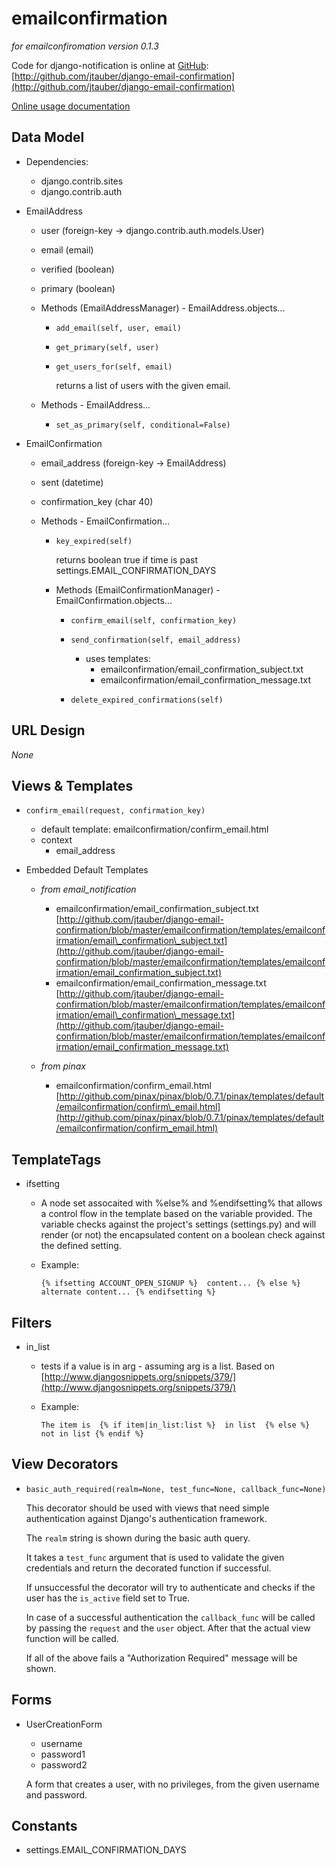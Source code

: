 emailconfirmation
=================

_for emailconfiromation version 0.1.3_

Code for django-notification is online at [GitHub](http://github.com): [http://github.com/jtauber/django-email-confirmation](http://github.com/jtauber/django-email-confirmation)

[Online usage documentation](http://github.com/jtauber/django-email-confirmation/blob/master/docs/index.txt)

Data Model
----------

* Dependencies: 
	* django.contrib.sites
	* django.contrib.auth
	
* EmailAddress

	* user (foreign-key -> django.contrib.auth.models.User)
	* email (email)
	* verified (boolean)
	* primary (boolean)
	
	* Methods (EmailAddressManager) - EmailAddress.objects...
	
		* `add_email(self, user, email)`

		* `get_primary(self, user)`

		* `get_users_for(self, email)`
		
			returns a list of users with the given email.
	
	* Methods - EmailAddress...
	
		* `set_as_primary(self, conditional=False)`

* EmailConfirmation

	* email_address (foreign-key -> EmailAddress)
	* sent (datetime)
	* confirmation_key (char 40)

	* Methods - EmailConfirmation...
	
		* `key_expired(self)`
		
			returns boolean true if time is past settings.EMAIL\_CONFIRMATION\_DAYS
	
		* Methods (EmailConfirmationManager) - EmailConfirmation.objects...

			* `confirm_email(self, confirmation_key)`
			
			* `send_confirmation(self, email_address)`
				* uses templates:
				 	* emailconfirmation/email\_confirmation\_subject.txt
					* emailconfirmation/email\_confirmation\_message.txt
			
			* `delete_expired_confirmations(self)`
	
URL Design
----------

_None_

Views & Templates
-----------------

* `confirm_email(request, confirmation_key)`

	* default template: emailconfirmation/confirm_email.html
	* context
		* email_address

* Embedded Default Templates
	* _from email\_notification_
		* emailconfirmation/email\_confirmation\_subject.txt [http://github.com/jtauber/django-email-confirmation/blob/master/emailconfirmation/templates/emailconfirmation/email\_confirmation\_subject.txt](http://github.com/jtauber/django-email-confirmation/blob/master/emailconfirmation/templates/emailconfirmation/email_confirmation_subject.txt)
		* emailconfirmation/email\_confirmation\_message.txt [http://github.com/jtauber/django-email-confirmation/blob/master/emailconfirmation/templates/emailconfirmation/email\_confirmation\_message.txt](http://github.com/jtauber/django-email-confirmation/blob/master/emailconfirmation/templates/emailconfirmation/email_confirmation_message.txt)

	* _from pinax_
		* emailconfirmation/confirm\_email.html [http://github.com/pinax/pinax/blob/0.7.1/pinax/templates/default/emailconfirmation/confirm\_email.html](http://github.com/pinax/pinax/blob/0.7.1/pinax/templates/default/emailconfirmation/confirm_email.html)
	
TemplateTags
------------

* ifsetting
	* A node set assocaited with %else% and %endifsetting% that allows a control flow in the template based on the variable provided. The variable checks against the project's settings (settings.py) and will render (or not) the encapsulated content on a boolean check against the defined setting.
	* Example:

		`{% ifsetting ACCOUNT_OPEN_SIGNUP %} 
			content...
		{% else %}
			alternate content...
		{% endifsetting %}`

Filters
-------

* in_list
	* tests if a value is in arg - assuming arg is a list. Based on [http://www.djangosnippets.org/snippets/379/](http://www.djangosnippets.org/snippets/379/)
	* Example:

		`The item is 
		{% if item|in_list:list %} 
		    in list 
		{% else %} 
		    not in list
		{% endif %}`

View Decorators
---------------

* `basic_auth_required(realm=None, test_func=None, callback_func=None)`

    This decorator should be used with views that need simple authentication
    against Django's authentication framework.
    
    The ``realm`` string is shown during the basic auth query.
    
    It takes a ``test_func`` argument that is used to validate the given
    credentials and return the decorated function if successful.
    
    If unsuccessful the decorator will try to authenticate and checks if the
    user has the ``is_active`` field set to True.
    
    In case of a successful authentication  the ``callback_func`` will be
    called by passing the ``request`` and the ``user`` object. After that the
    actual view function will be called.
    
    If all of the above fails a "Authorization Required" message will be shown.

Forms
-----

* UserCreationForm
	* username
	* password1
	* password2
	
	A form that creates a user, with no privileges, from the given username and password.

Constants
---------

* settings.EMAIL\_CONFIRMATION\_DAYS
